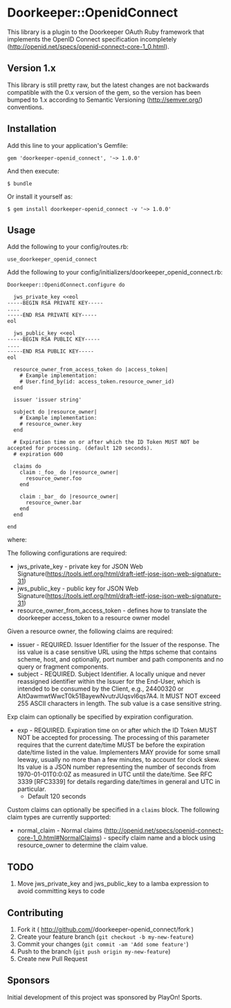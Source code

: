 # Doorkeeper::OpenidConnect

This library is a plugin to the Doorkeeper OAuth Ruby framework that implements the OpenID Connect specification incompletely (http://openid.net/specs/openid-connect-core-1_0.html).

## Version 1.x

This library is still pretty raw, but the latest changes are not backwards compatible with the 0.x version of the gem, so the version has been bumped to 1.x according to Semantic Versioning (http://semver.org/) conventions.

## Installation

Add this line to your application's Gemfile:

    gem 'doorkeeper-openid_connect', '~> 1.0.0'

And then execute:

    $ bundle

Or install it yourself as:

    $ gem install doorkeeper-openid_connect -v '~> 1.0.0'

## Usage

Add the following to your config/routes.rb:

    use_doorkeeper_openid_connect

Add the following to your config/initializers/doorkeeper_openid_connect.rb:

    Doorkeeper::OpenidConnect.configure do

      jws_private_key <<eol
    -----BEGIN RSA PRIVATE KEY-----
    ....
    -----END RSA PRIVATE KEY-----
    eol

      jws_public_key <<eol
    -----BEGIN RSA PUBLIC KEY-----
    ....
    -----END RSA PUBLIC KEY-----
    eol

      resource_owner_from_access_token do |access_token|
        # Example implementation:
        # User.find_by(id: access_token.resource_owner_id)
      end

      issuer 'issuer string'

      subject do |resource_owner|
        # Example implementation:
        # resource_owner.key
      end

      # Expiration time on or after which the ID Token MUST NOT be accepted for processing. (default 120 seconds).
      # expiration 600

      claims do
        claim :_foo_ do |resource_owner|
          resource_owner.foo
        end

        claim :_bar_ do |resource_owner|
          resource_owner.bar
        end
      end

    end

where:

The following configurations are required:

* jws_private_key - private key for JSON Web Signature(https://tools.ietf.org/html/draft-ietf-jose-json-web-signature-31)
* jws_public_key  - public key for JSON Web Signature(https://tools.ietf.org/html/draft-ietf-jose-json-web-signature-31)
* resource_owner_from_access_token - defines how to translate the doorkeeper access_token to a resource owner model

Given a resource owner, the following claims are required:

* issuer - REQUIRED. Issuer Identifier for the Issuer of the response. The iss value is a case sensitive URL using the https scheme that contains scheme, host, and optionally, port number and path components and no query or fragment components.
* subject - REQUIRED. Subject Identifier. A locally unique and never reassigned identifier within the Issuer for the End-User, which is intended to be consumed by the Client, e.g., 24400320 or AItOawmwtWwcT0k51BayewNvutrJUqsvl6qs7A4. It MUST NOT exceed 255 ASCII characters in length. The sub value is a case sensitive string.

Exp claim can optionally be specified by expiration configuration.

* exp - REQUIRED. Expiration time on or after which the ID Token MUST NOT be accepted for processing. The processing of this parameter requires that the current date/time MUST be before the expiration date/time listed in the value. Implementers MAY provide for some small leeway, usually no more than a few minutes, to account for clock skew. Its value is a JSON number representing the number of seconds from 1970-01-01T0:0:0Z as measured in UTC until the date/time. See RFC 3339 [RFC3339] for details regarding date/times in general and UTC in particular.
    * Default 120 seconds

Custom claims can optionally be specified in a `claims` block.  The following claim types are currently supported:

* normal_claim - Normal claims (http://openid.net/specs/openid-connect-core-1_0.html#NormalClaims) - specify claim name and a block using resource_owner to determine the claim value.

## TODO

1. Move jws_private_key and jws_public_key to a lamba expression to avoid committing keys to code

## Contributing

1. Fork it ( http://github.com/<my-github-username>/doorkeeper-openid_connect/fork )
2. Create your feature branch (`git checkout -b my-new-feature`)
3. Commit your changes (`git commit -am 'Add some feature'`)
4. Push to the branch (`git push origin my-new-feature`)
5. Create new Pull Request

## Sponsors

Initial development of this project was sponsored by PlayOn! Sports.

